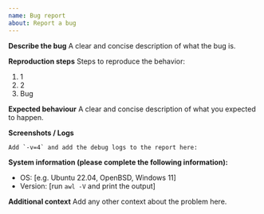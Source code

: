 ```yaml
---
name: Bug report
about: Report a bug
---
```


**Describe the bug**
A clear and concise description of what the bug is.

**Reproduction steps**
Steps to reproduce the behavior:

1. 1
2. 2
3. Bug

**Expected behaviour**
A clear and concise description of what you expected to happen.

**Screenshots / Logs**
```
Add `-v=4` and add the debug logs to the report here:
```

**System information (please complete the following information):**

- OS: [e.g. Ubuntu 22.04, OpenBSD, Windows 11]
- Version: [run `awl -V` and print the output]

**Additional context**
Add any other context about the problem here.
